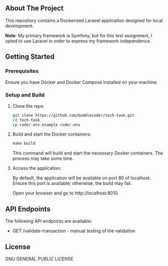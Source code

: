 ## About The Project

This repository contains a Dockerized Laravel application designed for local development.

**Note**: My primary framework is Symfony, but for this test assignment, I opted to use Laravel in order to express my framework independence.

<!-- GETTING STARTED -->
## Getting Started

### Prerequisites

Ensure you have Docker and Docker Compose installed on your machine.

### Setup and Build

1. Clone the repo
   ```sh
   git clone https://github.com/bumblecoder/tech-task.git
   cd tech-task
   cp code/.env.example code/.env
   ```
2. Build and start the Docker containers:
   ```sh
   make build
   ```
   This command will build and start the necessary Docker containers. The process may take some time.

3. Access the application:
   
   By default, the application will be available on port 80 of localhost. Ensure this port is available; otherwise, the build may fail.

   Open your browser and go to http://localhost:8010.

## API Endpoints

The following API endpoints are available:

- GET /validate-transaction - manual testing of the validation

<!-- LICENSE -->
## License

GNU GENERAL PUBLIC LICENSE
